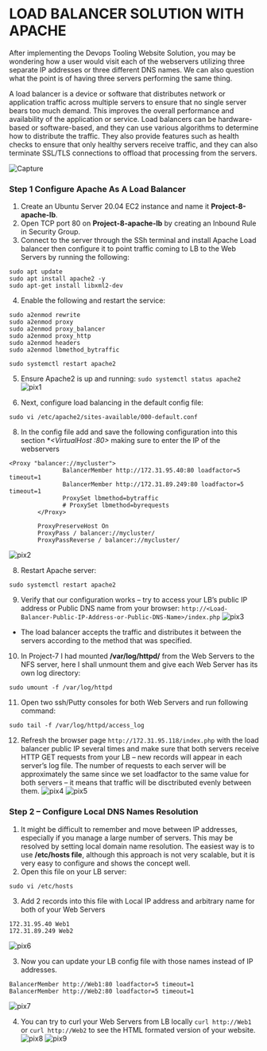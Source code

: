 # LOAD BALANCER SOLUTION WITH APACHE

After implementing the Devops Tooling Website Solution, you may be wondering how a user would visit each of the webservers utilizing three separate IP addresses or three different DNS names. We can also question what the point is of having three servers performing the same thing.

A load balancer is a device or software that distributes network or application traffic across multiple servers to ensure that no single server bears too much demand. This improves the overall performance and availability of the application or service. Load balancers can be hardware-based or software-based, and they can use various algorithms to determine how to distribute the traffic. They also provide features such as health checks to ensure that only healthy servers receive traffic, and they can also terminate SSL/TLS connections to offload that processing from the servers.


![Capture](https://user-images.githubusercontent.com/74002629/183334671-0641051c-31e2-44e9-950c-b2f7197b6343.PNG)
### Step 1 Configure Apache As A Load Balancer 
1. Create an Ubuntu Server 20.04 EC2 instance and name it **Project-8-apache-lb**.
2. Open TCP port 80 on **Project-8-apache-lb** by creating an Inbound Rule in Security Group.
3. Connect to the server through the SSh terminal and install Apache Load balancer then configure it to point traffic coming to LB to the Web Servers by running the following:
```
sudo apt update
sudo apt install apache2 -y
sudo apt-get install libxml2-dev
```
4. Enable the following and restart the service:
```
sudo a2enmod rewrite
sudo a2enmod proxy
sudo a2enmod proxy_balancer
sudo a2enmod proxy_http
sudo a2enmod headers
sudo a2enmod lbmethod_bytraffic

sudo systemctl restart apache2
```
5. Ensure Apache2 is up and running: `sudo systemctl status apache2`
![pix1](https://user-images.githubusercontent.com/74002629/183334681-752ce1e8-cf63-4a09-9995-9693c01b1b3d.PNG)

7. Next, configure load balancing in the default config file: 

```
sudo vi /etc/apache2/sites-available/000-default.conf
```

8. In the config file add and save the following configuration into this section **<VirtualHost *:80>  </VirtualHost>** making sure to enter the IP of the webservers 
```
<Proxy "balancer://mycluster">
               BalancerMember http://172.31.95.40:80 loadfactor=5 timeout=1
               BalancerMember http://172.31.89.249:80 loadfactor=5 timeout=1
               ProxySet lbmethod=bytraffic
               # ProxySet lbmethod=byrequests
        </Proxy>

        ProxyPreserveHost On
        ProxyPass / balancer://mycluster/
        ProxyPassReverse / balancer://mycluster/
```
![pix2](https://user-images.githubusercontent.com/74002629/183334693-52064187-9d6f-4c4e-a546-019e97de0fb3.PNG)

8. Restart Apache server: 

```
sudo systemctl restart apache2

```
9. Verify that our configuration works – try to access your LB’s public IP address or Public DNS name from your browser:
`http://<Load-Balancer-Public-IP-Address-or-Public-DNS-Name>/index.php`
![pix3](https://user-images.githubusercontent.com/74002629/183334724-8419040e-1711-4783-96a9-277ec2c58145.PNG)
* The load balancer accepts the traffic and distributes it between the servers according to the method that was specified.
10. In Project-7 I had mounted **/var/log/httpd/** from the Web Servers to the NFS server, here I shall unmount them and give each Web Server has its own log directory: 

```
sudo umount -f /var/log/httpd
```

11. Open two ssh/Putty consoles for both Web Servers and run following command: 
```
sudo tail -f /var/log/httpd/access_log
```
12.  Refresh the browser page `http://172.31.95.118/index.php` with the load balancer public IP several times and make sure that both servers receive HTTP GET requests from your LB – new records will appear in each server’s log file. The number of requests to each server will be approximately the same since we set loadfactor to the same value for both servers – it means that traffic will be disctributed evenly between them.
![pix4](https://user-images.githubusercontent.com/74002629/183334734-dbae496e-d27d-49f4-b01e-850eb49fd9ba.PNG)
![pix5](https://user-images.githubusercontent.com/74002629/183334749-4f5c17f2-c9e9-4034-9e6e-72e7dbab65ff.PNG)

### Step 2 – Configure Local DNS Names Resolution
1. It might be difficult to remember and move between IP addresses, especially if you manage a large number of servers.
This may be resolved by setting local domain name resolution. The easiest way is to use **/etc/hosts file**, although this approach is not very scalable, but it is very easy to configure and shows the concept well. 
2. Open this file on your LB server: 
```
sudo vi /etc/hosts
```
3. Add 2 records into this file with Local IP address and arbitrary name for both of your Web Servers
```
172.31.95.40 Web1
172.31.89.249 Web2
```
![pix6](https://user-images.githubusercontent.com/74002629/183334761-4df087b0-b6b2-4bce-a63a-8ab34a9578f6.PNG)

3. Now you can update your LB config file with those names instead of IP addresses.
```
BalancerMember http://Web1:80 loadfactor=5 timeout=1
BalancerMember http://Web2:80 loadfactor=5 timeout=1
```
![pix7](https://user-images.githubusercontent.com/74002629/183334771-6e274762-6a6f-4d35-b6d9-48929322cbd3.PNG)

4. You can try to curl your Web Servers from LB locally `curl http://Web1` or `curl http://Web2` to see the HTML formated version of your website.
![pix8](https://user-images.githubusercontent.com/74002629/183334784-ef5e63ba-78d2-4241-892b-b6669940d54c.PNG)
![pix9](https://user-images.githubusercontent.com/74002629/183334797-ad9753e0-d34b-47f8-9146-66ff4c9de5f0.PNG)
